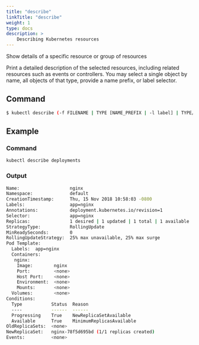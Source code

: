 ```yaml
---
title: "describe"
linkTitle: "describe"
weight: 1
type: docs
description: >
    Describing Kubernetes resources
---
```


Show details of a specific resource or group of resources

Print a detailed description of the selected resources, including related resources such as events or controllers. You may select a single object by name, all objects of that type, provide a name prefix, or label selector.

## Command
```bash
$ kubectl describe (-f FILENAME | TYPE [NAME_PREFIX | -l label] | TYPE/NAME)
```

## Example

### Command

```bash
kubectl describe deployments
```

### Output
```bash
Name:                   nginx
Namespace:              default
CreationTimestamp:      Thu, 15 Nov 2018 10:58:03 -0800
Labels:                 app=nginx
Annotations:            deployment.kubernetes.io/revision=1
Selector:               app=nginx
Replicas:               1 desired | 1 updated | 1 total | 1 available | 0 unavailable
StrategyType:           RollingUpdate
MinReadySeconds:        0
RollingUpdateStrategy:  25% max unavailable, 25% max surge
Pod Template:
  Labels:  app=nginx
  Containers:
   nginx:
    Image:        nginx
    Port:         <none>
    Host Port:    <none>
    Environment:  <none>
    Mounts:       <none>
  Volumes:        <none>
Conditions:
  Type           Status  Reason
  ----           ------  ------
  Progressing    True    NewReplicaSetAvailable
  Available      True    MinimumReplicasAvailable
OldReplicaSets:  <none>
NewReplicaSet:   nginx-78f5d695bd (1/1 replicas created)
Events:          <none>
```